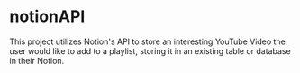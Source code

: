 # notionAPI

This project utilizes Notion's API to store an interesting YouTube Video the user would like to add to a playlist, storing it in an existing table or database in their Notion.